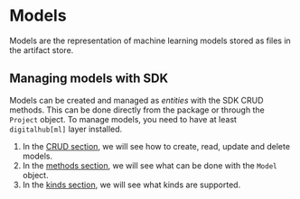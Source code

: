 # Models

Models are the representation of machine learning models stored as files in the artifact store.

## Managing models with SDK

Models can be created and managed as *entities* with the SDK CRUD methods. This can be done directly from the package or through the `Project` object.
To manage models, you need to have at least `digitalhub[ml]` layer installed.

1. In the [CRUD section](./crud.md), we will see how to create, read, update and delete models.
2. In the [methods section](./methods.md), we will see what can be done with the `Model` object.
3. In the [kinds section](./kinds.md), we will see what kinds are supported.
